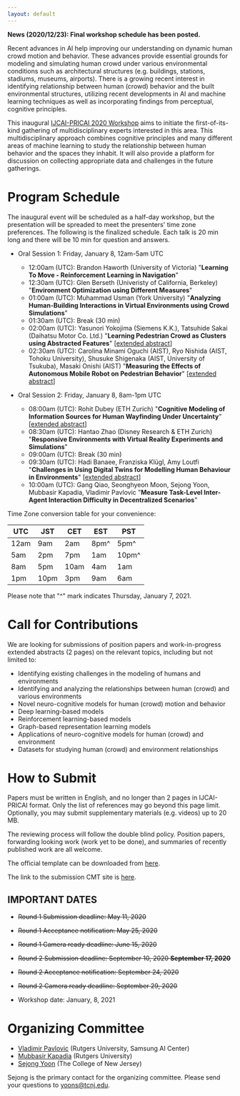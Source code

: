 ```yaml
---
layout: default
---
```

**News (2020/12/23): Final workshop schedule has been posted.**

<div hidden>
~~**News (2020/09/29): We have decided to have a fully online workshop, due to COVID-19. The exact date will follow the main conference and workshop chairs' decision. We expect the exact date will be announced sometime in November, 2020. Tentative schedule for the workshop is also posted.**~~

~~News (2020/08/10): IJCAI-PRICAI 2020 has announced two tentative dates (January 4-10 @Kyoto or January 18-23 @Yokohama) for the conference/workshop. We are now accepting Round 2 submissions. We also offer remote presentation option if authors prefer. It is possible that workshop itself maybe organized remotely, if the global pandemic situation does not improve by the time of the workshop.~~

~~News (2020/05/26): IJACI-PRICAI 2020 has rescheduled its in-person event due to COVID-19. If you are not aware, please see the announcement in the link [here](https://ijcai20.org/). As we have announced earlier, we follow the logistic plan of the main conference. We understand and agree on the importance and critical value of the in-person event for the workshops. We are committed to making every effort to have the experience in-person. Based on the main conference plan, the most likely scenario would be the workshop will be held on one of the dates during January 5-10, 2021, in Kyoto, Japan. We are both happy and eager to continue organizing the workshop in January. We are planning for the second round submission window opening, with actual dates (deadlines, event) will be determined based on IJCAI-PRICAI Workshop chairs' decision on the new schedule for workshops. Please stay tuned!~~

~~News (2020/05/25): Round 1 paper notifications are out. Papers accepted to the Round 1 will get guaranteed presentation slots at the workshop in January 2021.~~

~~News (2020/05/07): We are aware of the recent annoucement of the main conference logistic decision. We will follow up with details soon.~~
</div>

Recent advances in AI help improving our understanding on dynamic human crowd motion and behavior. These advances provide essential grounds for modeling and simulating human crowd under various environmental conditions such as architectural structures (e.g. buildings, stations, stadiums, museums, airports). There is a growing recent interest in identifying relationship between human (crowd) behavior and the built environmental structures, utilizing recent developments in AI and machine learning techniques as well as incorporating findings from perceptual, cognitive principles.

This inaugural [IJCAI-PRICAI 2020 Workshop](https://ijcai20.org/workshops.html) aims to initiate the first-of-its-kind gathering of multidisciplinary experts interested in this area. This multidisciplinary approach combines cognitive principles and many different areas of machine learning to study the relationship between human behavior and the spaces they inhabit. It will also provide a platform for discussion on collecting appropriate data and challenges in the future gatherings.

# Program Schedule

The inaugural event will be scheduled as a half-day workshop, but the presentation will be spreaded to meet the presenters' time zone preferences. The following is the finalized schedule. Each talk is 20 min long and there will be 10 min for question and answers.


- Oral Session 1: Friday, January 8, 12am-5am UTC 
    - 12:00am (UTC): Brandon Haworth (University of Victoria) "**Learning To Move - Reinforcement Learning in Navigation**"
    - 12:30am (UTC): Glen Berseth (Univeristy of California, Berkeley) "**Environment Optimization using Different Measures**"
    - 01:00am (UTC): Muhammad Usman (York University) "**Analyzing Human-Building Interactions in Virtual Environments using Crowd Simulations**"
	- 01:30am (UTC): Break (30 min)	
    - 02:00am (UTC): Yasunori Yokojima (Siemens K.K.), Tatsuhide Sakai (Daihatsu Motor Co. Ltd.) "**Learning Pedestrian Crowd as Clusters using Abstracted Features**" [[extended abstract](https://ncmhe.github.io/abstracts/ncmhe2020_yokojima.pdf)]
    - 02:30am (UTC): Carolina Minami Oguchi (AIST), Ryo Nishida (AIST, Tohoku University), Shusuke Shigenaka (AIST, University of Tsukuba), Masaki Onishi (AIST) "**Measuring the Effects of Autonomous Mobile Robot on Pedestrian Behavior**" [[extended abstract](https://ncmhe.github.io/abstracts/ncmhe2020_oguchi.pdf)]


- Oral Session 2: Friday, January 8, 8am-1pm UTC
    - 08:00am (UTC): Rohit Dubey (ETH Zurich) "**Cognitive Modeling of Information Sources for Human Wayfinding Under Uncertainty**" [[extended abstract](https://ncmhe.github.io/abstracts/ncmhe2020_dubey.pdf)]
    - 08:30am (UTC): Hantao Zhao (Disney Research & ETH Zurich) "**Responsive Environments with Virtual Reality Experiments and Simulations**"
	- 09:00am (UTC): Break (30 min)	
    - 09:30am (UTC): Hadi Banaee, Franziska Klügl, Amy Loutfi "**Challenges in Using Digital Twins for Modelling Human Behaviour in Environments**" [[extended abstract](https://ncmhe.github.io/abstracts/ncmhe2020_banaee.pdf)]
	- 10:00am (UTC): Gang Qiao, Seonghyeon Moon, Sejong Yoon, Mubbasir Kapadia, Vladimir Pavlovic "**Measure Task-Level Inter-Agent Interaction Difficulty in Decentralized Scenarios**"


Time Zone conversion table for your convenience:

| UTC | JST | CET | EST | PST |
| --- | --- | --- | --- | --- |
|12am | 9am | 2am | 8pm^ | 5pm^ |
| 5am | 2pm | 7pm | 1am |10pm^ |
| 8am | 5pm |10am | 4am | 1am |
| 1pm |10pm | 3pm | 9am | 6am |

Please note that "^" mark indicates Thursday, January 7, 2021.


# Call for Contributions

We are looking for submissions of position papers and work-in-progress extended abstracts (2 pages) on the relevant topics, including but not limited to:
- Identifying existing challenges in the modeling of humans and environments
- Identifying and analyzing the relationships between human (crowd) and various environments
- Novel neuro-cognitive models for human (crowd) motion and behavior
- Deep learning-based models
- Reinforcement learning-based models
- Graph-based representation learning models
- Applications of neuro-cognitive models for human (crowd) and environment
- Datasets for studying human (crowd) and environment relationships

# How to Submit

Papers must be written in English, and no longer than 2 pages in IJCAI-PRICAI format. Only the list of references may go beyond this page limit. Optionally, you may submit supplementary materials (e.g. videos) up to 20 MB.

The reviewing process will follow the double blind policy. Position papers, forwarding looking work (work yet to be done), and summaries of recently published work are all welcome.

The official template can be downloaded from [here](https://www.ijcai.org/authors_kit).

The link to the submission CMT site is [here](https://cmt3.research.microsoft.com/NCMHE2020).

## IMPORTANT DATES

- ~~Round 1 Submission deadline: May 11, 2020~~
- ~~Round 1 Acceptance notification: May 25, 2020~~
- ~~Round 1 Camera ready deadline: June 15, 2020~~

- ~~Round 2 Submission deadline: September 10, 2020 **September 17, 2020**~~
- ~~Round 2 Acceptance notification: September 24, 2020~~
- ~~Round 2 Camera ready deadline: September 29, 2020~~

- Workshop date: January, 8, 2021

# Organizing Committee

- [Vladimir Pavlovic](http://seqamlab.com) (Rutgers University, Samsung AI Center)
- [Mubbasir Kapadia](https://ivi.cs.rutgers.edu) (Rutgers University)
- [Sejong Yoon](http://sejongyoon.net) (The College of New Jersey) 

Sejong is the primary contact for the organizing committee. Please send your questions to [yoons@tcnj.edu](yoons@tcnj.edu). 
